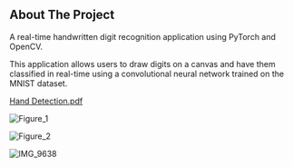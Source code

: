 ## About The Project

A real-time handwritten digit recognition application using PyTorch and OpenCV.

This application allows users to draw digits on a canvas and have them classified in real-time using a convolutional neural network trained on the MNIST dataset. 

[Hand Detection.pdf](https://github.com/user-attachments/files/19145192/Hand.Detection.pdf)



![Figure_1](https://github.com/user-attachments/assets/d02c1a46-e075-4d17-976e-7671bd5ad285)

![Figure_2](https://github.com/user-attachments/assets/e9a2693e-1498-4ca7-8c37-e8b0cf74203e)


![IMG_9638](https://github.com/user-attachments/assets/c71f0ff1-dd06-44d7-a405-c6ba4b7885e7)

